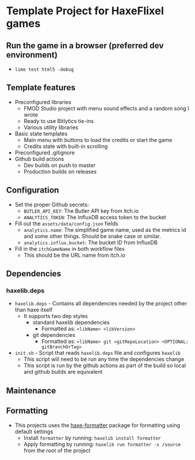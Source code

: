 # Template Project for HaxeFlixel games

## Run the game in a browser (preferred dev environment)

- `lime test html5 -debug`

## Template features

- Preconfigured libraries
  - FMOD Studio project with menu sound effects and a random song I wrote
  - Ready to use Bitlytics tie-ins
  - Various utility libraries
- Basic state templates
  - Main menu with buttons to load the credits or start the game
  - Credits state with built-in scrolling
- Preconfigured .gitignore
- Github build actions
  - Dev builds on push to master
  - Production builds on releases

## Configuration

- Set the proper Github secrets:
  - `BUTLER_API_KEY`: The Butler API key from itch.io
  - `ANALYTICS_TOKEN`: The InfluxDB access token to the bucket
- Fill out the `assets/data/config.json` fields
  - `analytics.name`: The simplified game name, used as the metrics id and some other things. Should be snake case or similar.
  - `analytics.influx.bucket`: The bucket ID from InfluxDB
- Fill in the `itchGameName` in both workflow files
  - This should be the URL name from itch.io

## Dependencies

### **haxelib.deps**

- `haxelib.deps` - Contains all dependencies needed by the project other than haxe itself
  - It supports two dep styles
    - standard haxelib dependencies
      - Formatted as: `<libName> <libVersion>`
    - git dependencies
      - Formatted as: `<libName> git <gitRepoLocation> <OPTIONAL: gitBranchOrTag>`
- `init.sh` - Script that reads `haxelib.deps` file and configures `haxelib`
  - This script will need to be run any time the dependencies change
  - This script is run by the github actions as part of the build so local and github builds are equivalent

## Maintenance

## **Formatting**

- This projects uses the [haxe-formatter](https://github.com/HaxeCheckstyle/haxe-formatter) package for formatting using default settings
  - Install `formatter` by running: `haxelib install formatter`
  - Apply formatting by running: `haxelib run formatter -s /source` from the root of the project
